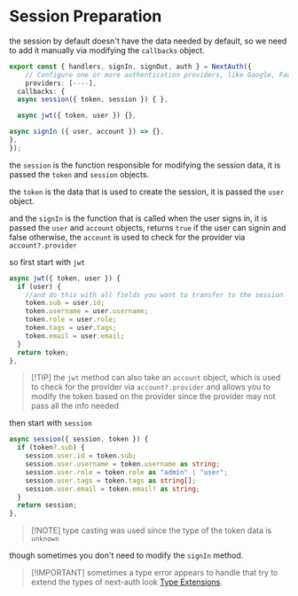 <!-- @format -->

# Session Preparation

the session by default doesn't have the data needed by default, so we need to add it manually via modifying the `callbacks` object.

```typescript
export const { handlers, signIn, signOut, auth } = NextAuth({
	// Configure one or more authentication providers, like Google, Facebook, GitHub, etc. or set the credentials
	providers: [----],
  callbacks: {
  async session({ token, session }) { },

  async jwt({ token, user }) {},

async signIn ({ user, account }) => {},
},
});
```

the `session` is the function responsible for modifying the session data, it is passed the `token` and `session` objects.

the `token` is the data that is used to create the session, it is passed the `user` object.

and the `signIn` is the function that is called when the user signs in, it is passed the `user` and `account` objects, returns `true` if the user can signin and false otherwise, the `account` is used to check for the provider via `account?.provider`

so first start with `jwt`

```typescript
async jwt({ token, user }) {
  if (user) {
    //and do this with all fields you want to transfer to the session
    token.sub = user.id;
    token.username = user.username;
    token.role = user.role;
    token.tags = user.tags;
    token.email = user.email;
  }
  return token;
},
```

> [!TIP] the `jwt` method can also take an `account` object, which is used to check for the provider via `account?.provider` and allows you to modify the token based on the provider since the provider may not pass all the info needed

then start with `session`

```typescript
async session({ session, token }) {
  if (token?.sub) {
    session.user.id = token.sub;
    session.user.username = token.username as string;
    session.user.role = token.role as "admin" | "user";
    session.user.tags = token.tags as string[];
    session.user.email = token.email! as string;
  }
  return session;
},
```

> [!NOTE] type casting was used since the type of the token data is `unknown`

though sometimes you don't need to modify the `signIn` method.

> [!IMPORTANT] sometimes a type error appears to handle that try to extend the types of next-auth look [Type Extensions](Extending%20Types.md).
